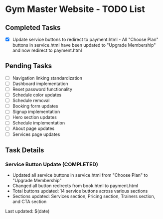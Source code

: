 # Gym Master Website - TODO List

## Completed Tasks
- [x] Update service buttons to redirect to payment.html - All "Choose Plan" buttons in service.html have been updated to "Upgrade Membership" and now redirect to payment.html

## Pending Tasks
- [ ] Navigation linking standardization
- [ ] Dashboard implementation
- [ ] Reset password functionality
- [ ] Schedule color updates
- [ ] Schedule removal
- [ ] Booking form updates
- [ ] Signup implementation
- [ ] Hero section updates
- [ ] Schedule implementation
- [ ] About page updates
- [ ] Services page updates

## Task Details

### Service Button Update (COMPLETED)
- Updated all service buttons in service.html from "Choose Plan" to "Upgrade Membership"
- Changed all button redirects from book.html to payment.html
- Total buttons updated: 14 service buttons across various sections
- Sections updated: Services section, Pricing section, Trainers section, and CTA section

Last updated: $(date)
